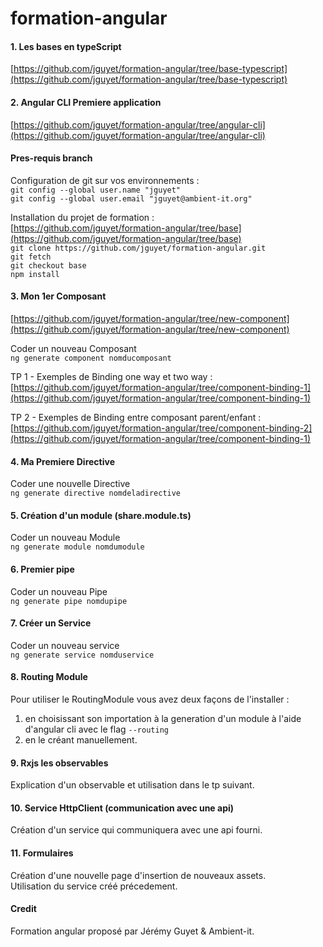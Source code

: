 # formation-angular

#### 1. Les bases en typeScript
[https://github.com/jguyet/formation-angular/tree/base-typescript](https://github.com/jguyet/formation-angular/tree/base-typescript)

#### 2. Angular CLI Premiere application
[https://github.com/jguyet/formation-angular/tree/angular-cli](https://github.com/jguyet/formation-angular/tree/angular-cli)

#### Pres-requis branch <base>

Configuration de git sur vos environnements :   
`git config --global user.name "jguyet"`  
`git config --global user.email "jguyet@ambient-it.org"`  

Installation du projet de formation :  
[https://github.com/jguyet/formation-angular/tree/base](https://github.com/jguyet/formation-angular/tree/base)  
`git clone https://github.com/jguyet/formation-angular.git`  
`git fetch`  
`git checkout base`  
`npm install`  

#### 3. Mon 1er Composant
[https://github.com/jguyet/formation-angular/tree/new-component](https://github.com/jguyet/formation-angular/tree/new-component)  

Coder un nouveau Composant  
`ng generate component nomducomposant`

TP 1 - Exemples de Binding one way et two way :  
[https://github.com/jguyet/formation-angular/tree/component-binding-1](https://github.com/jguyet/formation-angular/tree/component-binding-1)  

TP 2 - Exemples de Binding entre composant parent/enfant :  
[https://github.com/jguyet/formation-angular/tree/component-binding-2](https://github.com/jguyet/formation-angular/tree/component-binding-1)  

#### 4. Ma Premiere Directive

Coder une nouvelle Directive  
`ng generate directive nomdeladirective`    

#### 5. Création d'un module (share.module.ts)

Coder un nouveau Module  
`ng generate module nomdumodule`  

#### 6. Premier pipe

Coder un nouveau Pipe  
`ng generate pipe nomdupipe`  

#### 7. Créer un Service

Coder un nouveau service  
`ng generate service nomduservice`  

#### 8. Routing Module

Pour utiliser le RoutingModule vous avez deux façons de l'installer :  
1. en choisissant son importation à la generation d'un module à l'aide d'angular cli avec le flag `--routing`  
2. en le créant manuellement.  

#### 9. Rxjs les observables

Explication d'un observable et utilisation dans le tp suivant.

#### 10. Service HttpClient (communication avec une api)

Création d'un service qui communiquera avec une api fourni.

#### 11. Formulaires

Création d'une nouvelle page d'insertion de nouveaux assets.  
Utilisation du service créé précedement.  

#### Credit 

Formation angular proposé par Jérémy Guyet & Ambient-it.